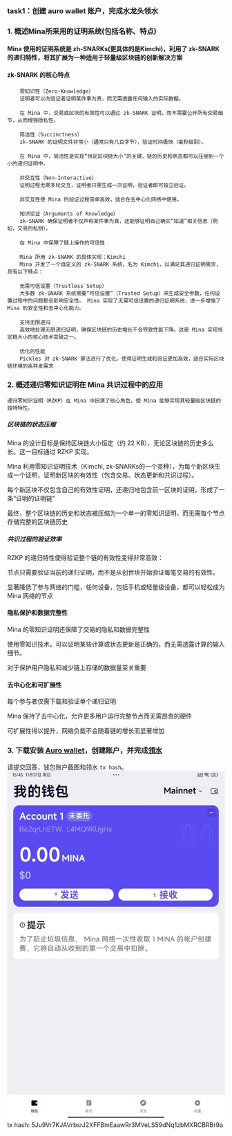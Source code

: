 
### task1：创建 auro wallet 账户，完成水龙头领水

### 1. 概述Mina所采用的证明系统(包括名称、特点)

####    Mina 使用的证明系统是 zh-SNARKs(更具体的是Kimchi)，利用了 zk-SNARK 的递归特性，将其扩展为一种适用于轻量级区块链的创新解决方案

####    zk-SNARK 的核心特点
        零知识性（Zero-Knowledge）
        证明者可以向验证者证明某件事为真，而无需透露任何输入的实际数据。

        在 Mina 中，交易或区块的有效性可以通过 zk-SNARK 证明，而不需要公开所有交易细节，从而增强隐私性。

        简洁性（Succinctness）
        zk-SNARK 的证明文件非常小（通常只有几百字节），验证时间极快（毫秒级别）。

        在 Mina 中，简洁性是实现“恒定区块链大小”的关键，链的历史和状态都可以压缩到一个小的递归证明中。

        非交互性（Non-Interactive）
        证明过程无需多轮交互，证明者只需生成一次证明，验证者即可独立验证。

        非交互性使 Mina 的验证过程简单高效，适合在去中心化网络中使用。

        知识论证（Arguments of Knowledge）
        zk-SNARK 确保证明者不仅声称某件事为真，还能够证明自己确实“知道”相关信息（例如，交易的私钥）。

        在 Mina 中保障了链上操作的可信性

        Mina 所用 zk-SNARK 的具体实现：Kimchi
        Mina 开发了一个自定义的 zk-SNARK 系统，名为 Kimchi，以满足其递归证明需求，具有以下特点：

        无需可信设置（Trustless Setup）
        大多数 zk-SNARK 系统需要“可信设置”（Trusted Setup）来生成安全参数，任何设置过程中的问题都会影响安全性。 Mina 实现了无需可信设置的递归证明系统，进一步增强了 Mina 的安全性和去中心化能力。

        支持无限递归
        高效地处理无限递归证明，确保区块链的历史增长不会导致性能下降。这是 Mina 实现恒定链大小的核心技术突破之一。

        优化的性能
        Pickles 对 zk-SNARK 算法进行了优化，使得证明生成和验证更加高效，适合实际区块链环境的高并发需求
### 2. 概述递归零知识证明在 Mina 共识过程中的应用

    递归零知识证明（RZKP）在 Mina 中扮演了核心角色，使 Mina 能够实现其轻量级区块链的独特特性。

##### 区块链的状态压缩
Mina 的设计目标是保持区块链大小恒定（约 22 KB），无论区块链的历史多么长。这一目标通过 RZKP 实现。

Mina 利用零知识证明技术（Kimchi, zk-SNARKs的一个变种），为每个新区块生成一个证明，证明新区块的有效性（包含交易、状态更新和共识过程）。

每个新区块不仅包含自己的有效性证明，还递归地包含前一区块的证明，形成了一条“证明的证明链”

最终，整个区块链的历史和状态被压缩为一个单一的零知识证明，而无需每个节点存储完整的区块链历史

##### 共识过程的验证效率
RZKP 的递归特性使得验证整个链的有效性变得非常高效：

节点只需要验证当前的递归证明，而不是从创世块开始验证每笔交易的有效性。

显著降低了参与网络的门槛，任何设备，包括手机或轻量级设备，都可以轻松成为 Mina 网络的节点

#### 隐私保护和数据完整性
Mina 的零知识证明还保障了交易的隐私和数据完整性

使用零知识技术，可以证明某些计算或状态更新是正确的，而无需透露计算的输入细节。

对于保护用户隐私和减少链上存储的数据量至关重要

#### 去中心化和可扩展性
每个参与者仅需下载和验证单个递归证明

Mina 保持了去中心化，允许更多用户运行完整节点而无需昂贵的硬件

可扩展性得以提升，网络负载不会随着链的增长而显著增加

### 3. 下载安装 [Auro wallet](https://www.aurowallet.com/download/)，创建账户，并完成[领水](https://faucet.minaprotocol.com/)

请提交回答，钱包账户截图和领水 `tx hash`。
![账户截图](28bc8b768b66f6d76566d36e784ff511.jpg)
tx hash: 5Ju9Vr7KJAVrbsrJ2XFFBmEaawRr3MVeLS59dNq1zbMXRCBRBr9a


